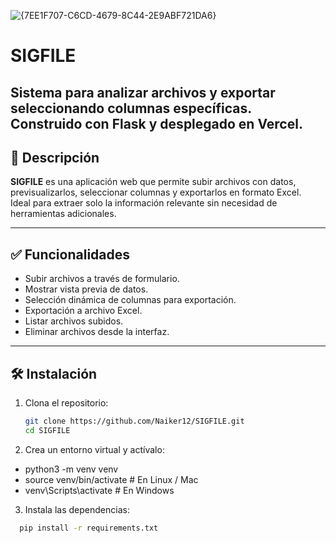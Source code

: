 ![{7EE1F707-C6CD-4679-8C44-2E9ABF721DA6}](https://github.com/user-attachments/assets/6e716408-f5f2-4745-985e-17eb5f37ba22)

# SIGFILE

Sistema para analizar archivos y exportar seleccionando columnas específicas. Construido con Flask y desplegado en Vercel.
---

## 📝 Descripción

**SIGFILE** es una aplicación web que permite subir archivos con datos, previsualizarlos, seleccionar columnas y exportarlos en formato Excel.  
Ideal para extraer solo la información relevante sin necesidad de herramientas adicionales.

---

## ✅ Funcionalidades

- Subir archivos a través de formulario.
- Mostrar vista previa de datos.
- Selección dinámica de columnas para exportación.
- Exportación a archivo Excel.
- Listar archivos subidos.
- Eliminar archivos desde la interfaz.

---

## 🛠️ Instalación

1. Clona el repositorio:
   ```bash
   git clone https://github.com/Naiker12/SIGFILE.git
   cd SIGFILE
2. Crea un entorno virtual y actívalo:
   
  - python3 -m venv venv
  - source venv/bin/activate   # En Linux / Mac
  - venv\Scripts\activate      # En Windows
3. Instala las dependencias:
```bash
  pip install -r requirements.txt
